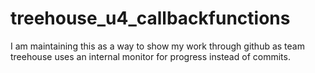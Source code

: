 # treehouse_u4_callbackfunctions
I am maintaining this as a way to show my work through github as team treehouse uses an internal monitor for progress instead of commits.